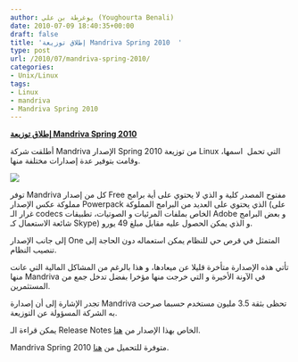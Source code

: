 ```yaml
---
author: يوغرطة بن علي (Youghourta Benali)
date: 2010-07-09 18:40:35+00:00
draft: false
title: 'إطلاق توزيعة Mandriva Spring 2010  '
type: post
url: /2010/07/mandriva-spring-2010/
categories:
- Unix/Linux
tags:
- Linux
- mandriva
- Mandriva Spring 2010
---
```


**[إطلاق توزيعة Mandriva Spring 2010](http://www.it-scoop.com/2010/07/mandriva-spring-2010/)**




أطلقت شركة Mandriva الإصدار Spring 2010 من توزيعة Linux التي تحمل  اسمها، وقامت بتوفير عدة إصدارات مختلفة منها.




[![](http://www.it-scoop.com/wp-content/uploads/2009/11/mandrivalogo.jpg)
](http://www.it-scoop.com/2010/07/mandriva-spring-2010/)


توفر Mandriva كل من إصدار Free مفتوح المصدر كلية و الذي لا يحتوي على أية برامج مملوكة عكس الإصدار Powerpack الذي يحتوي على العديد من البرامج المملوكة (على غرار الـ codecs الخاص بملفات المرئيات و الصوتيات، تطبيقات Adobe و بعض البرامج شائعة الاستعمال كـ Skype) و الذي يمكن الحصول عليه مقابل مبلغ 49 يورو.

إلى جانب الإصدار One المتمثل في قرص حي للنظام يمكن استعماله دون الحاجة إلى تنصيب النظام.

تأتي هذه الإصدارة متأخرة قليلا عن ميعادها، و هذا بالرغم من المشاكل المالية التي عانت منها Mandriva في الآونة الأخيرة و التي خرجت منها مؤخرا بفضل تدخل جمع من المستثمرين.

تجدر الإشارة إلى أن إصدارة Mandriva تحظى بثقة 3.5 مليون مستخدم حسبما صرحت به الشركة المسؤولة عن التوزيعة.

يمكن قراءة الـ Release Notes الخاص بهذا الإصدار من [هنا](http://wiki.mandriva.com/en/2010.1_Notes).

Mandriva Spring 2010 متوفرة للتحميل من [هنا](http://www2.mandriva.com/fr/downloads/).
